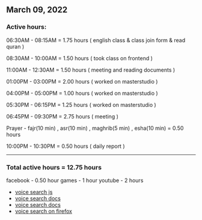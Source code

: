 ## March 09, 2022
### Active hours:

06:30AM - 08:15AM     = 1.75 hours ( english class & class join form & read quran )

08:30AM - 10:00AM     = 1.50 hours ( took class on frontend )

11:00AM - 12:30AM     = 1.50 hours ( meeting and reading documents )

01:00PM - 03:00PM     = 2.00 hours ( worked on masterstudio )

04:00PM - 05:00PM     = 1.00 hours ( worked on masterstudio )

05:30PM - 06:15PM     = 1.25 hours ( worked on masterstudio )

06:45PM - 09:30PM     = 2.75 hours ( meeting )

Prayer - fajr(10 min) , asr(10 min) , maghrib(5 min) , esha(10 min)   = 0.50 hours

10:00PM - 10:30PM     = 0.50 hours ( daily report )

----------------------------------------

### Total active hours = 12.75 hours

facebook - 0.50 hour
games - 1 hour
youtube - 2 hours

* [voice search js](https://youtu.be/-k-PgvbktX4)
* [voice search docs](https://hacks.mozilla.org/2016/01/firefox-and-the-web-speech-api/)
* [voice search docs](https://developer.mozilla.org/en-US/docs/Web/API/Web_Speech_API/Using_the_Web_Speech_API)
* [voice search on firefox](https://stackoverflow.com/questions/38529098/enable-web-speech-api-on-mozilla-firefox)
